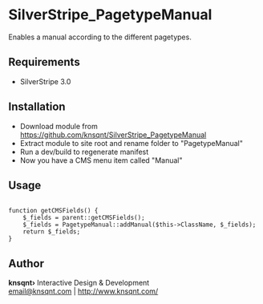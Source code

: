 SilverStripe_PagetypeManual
===========================

Enables a manual according to the different pagetypes.

## Requirements
* SilverStripe 3.0

## Installation
* Download module from https://github.com/knsqnt/SilverStripe_PagetypeManual
* Extract module to site root and rename folder to "PagetypeManual"
* Run a dev/build to regenerate manifest
* Now you have a CMS menu item called "Manual"

## Usage
<code>
function getCMSFields() {
    $_fields = parent::getCMSFields();
    $_fields = PagetypeManual::addManual($this->ClassName, $_fields);
    return $_fields;
}
</code>

## Author
__knsqnt&rsaquo;__ Interactive Design &amp; Development<br>
email@knsqnt.com | http://www.knsqnt.com/

